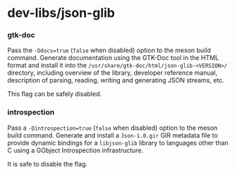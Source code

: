 # dev-libs/json-glib

### gtk-doc
Pass the `-Ddocs=true` (`false` when disabled) option to the meson build command. Generate documentation using the GTK-Doc tool in the HTML format and install it into the `/usr/share/gtk-doc/html/json-glib-<VERSION>/` directory, including overview of the library, developer reference manual, description of parsing, reading, writing and generating JSON streams, etc.

This flag can be safely disabled.

### introspection
Pass a `-Dintrospection=true` (`false` when disabled) option to the meson build command. Generate and install a `Json-1.0.gir` GIR metadata file to provide dynamic bindings for a `libjson-glib` library to languages other than C using a GObject Introspection infrastructure.

It is safe to disable the flag.
